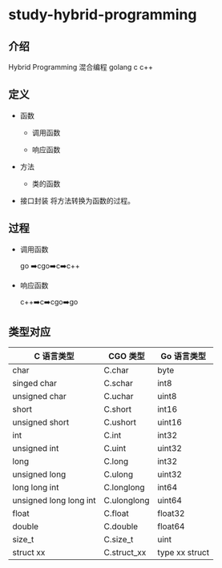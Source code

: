 # study-hybrid-programming

## 介绍

Hybrid Programming 混合编程 golang c c++

## 定义

- 函数

  - 调用函数

  - 响应函数

- 方法

  - 类的函数

- 接口封装
  将方法转换为函数的过程。

## 过程

- 调用函数

  go ➡️cgo➡️c➡️c++

- 响应函数

  c++➡️c➡️cgo➡️go

## 类型对应

| C 语言类型             | CGO 类型    | Go 语言类型    |
| ---------------------- | ----------- | -------------- |
| char                   | C.char      | byte           |
| singed char            | C.schar     | int8           |
| unsigned char          | C.uchar     | uint8          |
| short                  | C.short     | int16          |
| unsigned short         | C.ushort    | uint16         |
| int                    | C.int       | int32          |
| unsigned int           | C.uint      | uint32         |
| long                   | C.long      | int32          |
| unsigned long          | C.ulong     | uint32         |
| long long int          | C.longlong  | int64          |
| unsigned long long int | C.ulonglong | uint64         |
| float                  | C.float     | float32        |
| double                 | C.double    | float64        |
| size_t                 | C.size_t    | uint           |
| struct xx              | C.struct_xx | type xx struct |

